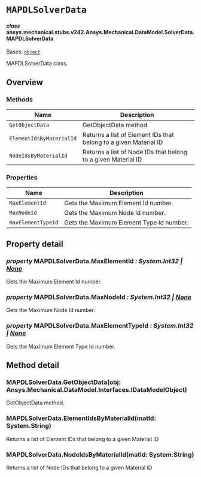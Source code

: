 # `MAPDLSolverData`



#### *class* ansys.mechanical.stubs.v242.Ansys.Mechanical.DataModel.SolverData.MAPDLSolverData

Bases: [`object`](https://docs.python.org/3/library/functions.html#object)

MAPDLSolverData class.

<!-- !! processed by numpydoc !! -->

<a id="overview"></a>

## Overview

### Methods

| Name | Description |
|--------------------------|------------------------------------------------------------------|
| `GetObjectData`          | GetObjectData method.                                            |
| `ElementIdsByMaterialId` | Returns a list of Element IDs that belong to a given Material ID |
| `NodeIdsByMaterialId`    | Returns a list of Node IDs that belong to a given Material ID    |

### Properties

| Name | Description |
|--------------------|------------------------------------------|
| `MaxElementId`     | Gets the Maximum Element Id number.      |
| `MaxNodeId`        | Gets the Maximum Node Id number.         |
| `MaxElementTypeId` | Gets the Maximum Element Type Id number. |

<a id="property-detail"></a>

## Property detail

### *property* MAPDLSolverData.MaxElementId *: System.Int32 | [None](https://docs.python.org/3/library/constants.html#None)*

Gets the Maximum Element Id number.

<!-- !! processed by numpydoc !! -->

### *property* MAPDLSolverData.MaxNodeId *: System.Int32 | [None](https://docs.python.org/3/library/constants.html#None)*

Gets the Maximum Node Id number.

<!-- !! processed by numpydoc !! -->

### *property* MAPDLSolverData.MaxElementTypeId *: System.Int32 | [None](https://docs.python.org/3/library/constants.html#None)*

Gets the Maximum Element Type Id number.

<!-- !! processed by numpydoc !! -->

<a id="method-detail"></a>

## Method detail

### MAPDLSolverData.GetObjectData(obj: Ansys.Mechanical.DataModel.Interfaces.IDataModelObject)

GetObjectData method.

<!-- !! processed by numpydoc !! -->

### MAPDLSolverData.ElementIdsByMaterialId(matId: System.String)

Returns a list of Element IDs that belong to a given Material ID

<!-- !! processed by numpydoc !! -->

### MAPDLSolverData.NodeIdsByMaterialId(matId: System.String)

Returns a list of Node IDs that belong to a given Material ID

<!-- !! processed by numpydoc !! -->

